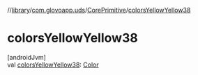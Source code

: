 //[library](../../../index.md)/[com.glovoapp.uds](../index.md)/[CorePrimitive](index.md)/[colorsYellowYellow38](colors-yellow-yellow38.md)

# colorsYellowYellow38

[androidJvm]\
val [colorsYellowYellow38](colors-yellow-yellow38.md): [Color](https://developer.android.com/reference/kotlin/androidx/compose/ui/graphics/Color.html)
